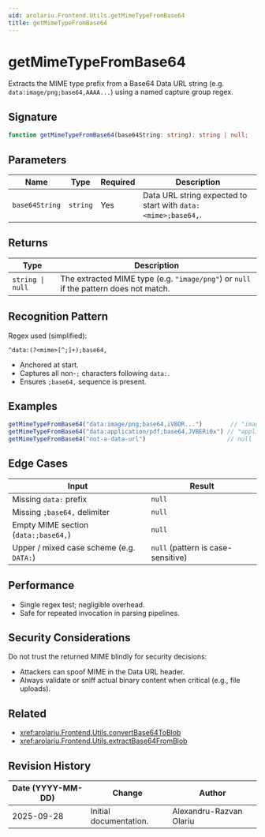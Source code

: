 ```yaml
---
uid: arolariu.Frontend.Utils.getMimeTypeFromBase64
title: getMimeTypeFromBase64
---
```


# getMimeTypeFromBase64

Extracts the MIME type prefix from a Base64 Data URL string (e.g. `data:image/png;base64,AAAA...`) using a named capture group regex.

## Signature

```ts
function getMimeTypeFromBase64(base64String: string): string | null;
```

## Parameters

| Name | Type | Required | Description |
| ---- | ---- | -------- | ----------- |
| `base64String` | `string` | Yes | Data URL string expected to start with `data:<mime>;base64,`. |

## Returns

| Type | Description |
| ---- | ----------- |
| `string \| null` | The extracted MIME type (e.g. `"image/png"`) or `null` if the pattern does not match. |

## Recognition Pattern

Regex used (simplified):
```
^data:(?<mime>[^;]+);base64,
```
- Anchored at start.
- Captures all non-`;` characters following `data:`.
- Ensures `;base64,` sequence is present.

## Examples

```ts
getMimeTypeFromBase64("data:image/png;base64,iVBOR...")        // "image/png"
getMimeTypeFromBase64("data:application/pdf;base64,JVBERi0x") // "application/pdf"
getMimeTypeFromBase64("not-a-data-url")                       // null
```

## Edge Cases

| Input | Result |
| ----- | ------ |
| Missing `data:` prefix | `null` |
| Missing `;base64,` delimiter | `null` |
| Empty MIME section (`data:;base64,`) | `null` |
| Upper / mixed case scheme (e.g. `DATA:`) | `null` (pattern is case-sensitive) |

## Performance

- Single regex test; negligible overhead.
- Safe for repeated invocation in parsing pipelines.

## Security Considerations

Do not trust the returned MIME blindly for security decisions:
- Attackers can spoof MIME in the Data URL header.
- Always validate or sniff actual binary content when critical (e.g., file uploads).

## Related

- <xref:arolariu.Frontend.Utils.convertBase64ToBlob>
- <xref:arolariu.Frontend.Utils.extractBase64FromBlob>

## Revision History

| Date (YYYY-MM-DD) | Change | Author |
| ----------------- | ------ | ------ |
| 2025-09-28 | Initial documentation. | Alexandru-Razvan Olariu |

